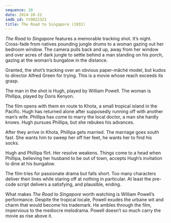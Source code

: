 ```yaml
---
sequence: 10
date: 2014-10-22
imdb_id: tt0022321
title: The Road to Singapore (1931)
---
```


_The Road to Singapore_ features a memorable tracking shot. It’s night. Cross-fade from natives pounding jungle drums to a woman gazing out her bedroom window. The camera pulls back and up, away from her window and over acres of dark jungle to settle behind a man standing on his porch, gazing at the woman’s bungalow in the distance.

Granted, the shot’s tracking over an obvious paper-mâché model, but kudos to director Alfred Green for trying. This is a movie whose reach exceeds its grasp.

The man in the shot is Hugh, played by William Powell. The woman is Phillipa, played by Doris Kenyon.

The film opens with them en route to Khota, a small tropical island in the Pacific. Hugh has returned alone after supposedly running off with another man’s wife. Phillipa has come to marry the local doctor, a man she hardly knows. Hugh pursues Phillipa, but she rebukes his advances.

After they arrive in Khota, Phillipa gets married. The marriage goes south fast. She wants him to sweep her off her feet, he wants her to find his socks.

Hugh and Phillipa flirt. Her resolve weakens. Things come to a head when Phillipa, believing her husband to be out of town, accepts Hugh’s invitation to dine at his bungalow.

The film tries for passionate drama but falls short. Too many characters deliver their lines while staring off at nothing in particular. At least the pre-code script delivers a satisfying, and plausible, ending.

What makes _The Road to Singapore_ worth watching is William Powell’s performance. Despite the tropical locale, Powell exudes the urbane wit and charm that would become his trademark. He ambles through the film, impervious to the mediocre melodrama. Powell doesn’t so much carry the movie as rise above it.